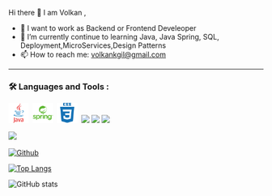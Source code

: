Hi there 👋 I am Volkan ,

- 🔭 I want to work as Backend or Frontend Develeoper
- 🌱 I’m currently continue to learning Java, Java Spring, SQL, Deployment,MicroServices,Design Patterns
- 📫 How to reach me: volkankgil@gmail.com

----

### :hammer_and_wrench: Languages and Tools :
  <img src="https://github.com/devicons/devicon/blob/master/icons/java/java-original-wordmark.svg" title="Java" alt="Java" width="40" height="40"/>&nbsp; <img src="https://github.com/devicons/devicon/blob/master/icons/spring/spring-original-wordmark.svg" title="Spring" alt="Spring" width="40" height="40"/>&nbsp; <img src="https://github.com/devicons/devicon/blob/master/icons/css3/css3-plain-wordmark.svg"  title="CSS3" alt="CSS" width="40" height="40"/>&nbsp; <img src="https://img.icons8.com/color/48/000000/postgreesql.png"/> <img src="https://img.icons8.com/fluency/48/000000/docker.png"/>  <img src="https://img.icons8.com/color/48/000000/git.png"/>

![](https://visitor-badge.laobi.icu/badge?page_id=volkankgil.colkankgil)

[![Github](https://img.shields.io/github/followers/CharalambosIoannou?label=Follow&style=social)](https://github.com/volkankgil)


[![Top Langs](https://github-readme-stats.vercel.app/api/top-langs/?username=volkankgil&layout=compact)](https://github.com/anuraghazra/github-readme-stats)


![GitHub stats](https://github-readme-stats.vercel.app/api?username=volkankgil&show_icons=true&theme=tokyonight)





